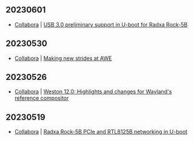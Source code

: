 ## 20230601
- [Collabora](https://www.collabora.com/news-and-blog/) | [USB 3.0 preliminary support in U-boot for Radxa Rock-5B](https://www.collabora.com/news-and-blog/blog/2023/05/31/usb-30-preliminary-support-uboot-radxa-rock-5b/)

## 20230530
- [Collabora](https://www.collabora.com/news-and-blog/) | [Making new strides at AWE](https://www.collabora.com/news-and-blog/news-and-events/making-new-strides-awe.html)

## 20230526
- [Collabora](https://www.collabora.com/news-and-blog/) | [Weston 12.0: Highlights and changes for Wayland's reference compositor](https://www.collabora.com/news-and-blog/news-and-events/weston-12-highlights-and-changes.html)

## 20230519
- [Collabora](https://www.collabora.com/news-and-blog/) | [Radxa Rock-5B PCIe and RTL8125B networking in U-boot](https://www.collabora.com/news-and-blog/blog/2023/05/18/radxa-rock-5b-pcie-rtl8125b-networking-uboot/)

